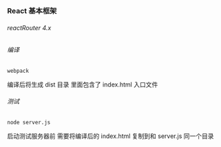 ### React 基本框架

###### reactRouter 4.x

###### 编译

``` webpack ```

编译后将生成 dist 目录 里面包含了 index.html 入口文件

###### 测试

``` node server.js ```

启动测试服务器前 需要将编译后的 index.html 复制到和 server.js 同一个目录
